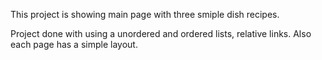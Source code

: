 This project is showing main page with three smiple dish recipes.

Project done with using a unordered and ordered lists, relative links. Also each page has a simple layout.
